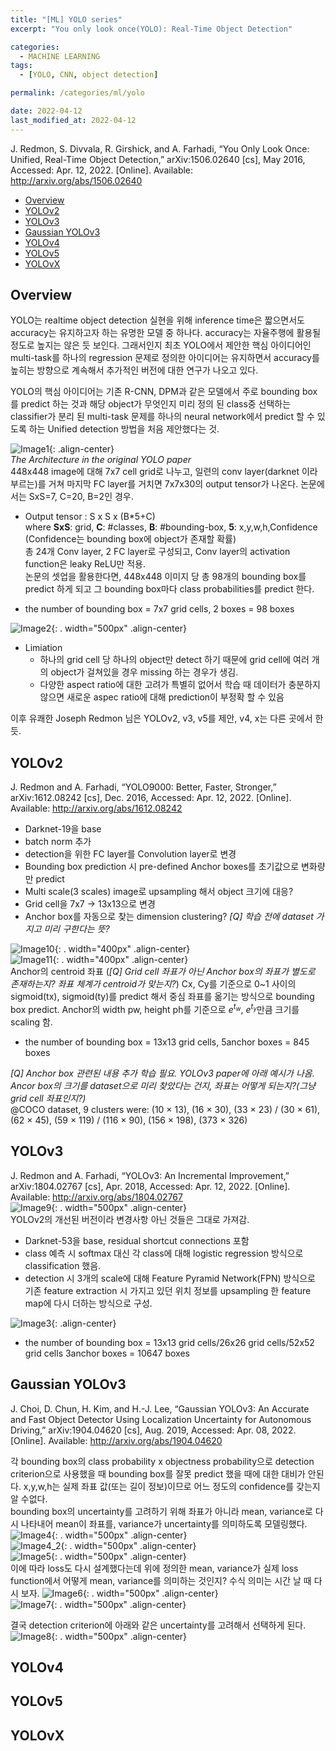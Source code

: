 ```yaml
---
title: "[ML] YOLO series"
excerpt: "You only look once(YOLO): Real-Time Object Detection"

categories:
  - MACHINE LEARNING
tags:
  - [YOLO, CNN, object detection]

permalink: /categories/ml/yolo

date: 2022-04-12
last_modified_at: 2022-04-12
---
```

J. Redmon, S. Divvala, R. Girshick, and A. Farhadi, “You Only Look Once: Unified, Real-Time Object Detection,” arXiv:1506.02640 [cs], May 2016, Accessed: Apr. 12, 2022. [Online]. Available: http://arxiv.org/abs/1506.02640

- [Overview](#overview)
- [YOLOv2](#yolov2)
- [YOLOv3](#yolov3)
- [Gaussian YOLOv3](#gaussian-yolov3)
- [YOLOv4](#yolov4)
- [YOLOv5](#yolov5)
- [YOLOvX](#yolovx)

## Overview
YOLO는 realtime object detection 실현을 위해 inference time은 짧으면서도 accuracy는 유지하고자 하는 유명한 모델 중 하나다. accuracy는 자율주행에 활용될 정도로 높지는 않은 듯 보인다. 그래서인지 최초 YOLO에서 제안한 핵심 아이디어인 multi-task를 하나의 regression 문제로 정의한 아이디어는 유지하면서 accuracy를 높히는 방향으로 계속해서 추가적인 버전에 대한 연구가 나오고 있다.

YOLO의 핵심 아이디어는 기존 R-CNN, DPM과 같은 모델에서 주로 bounding box를 predict 하는 것과 해당 object가 무엇인지 미리 정의 된 class중 선택하는 classifier가 분리 된 multi-task 문제를 하나의 neural network에서 predict 할 수 있도록 하는 Unified detection 방법을 처음 제안했다는 것.

![Image1](/assets/images/yolo/yolo-image-1.png){: .align-center}  
*The Architecture in the original YOLO paper*  
448x448 image에 대해 7x7 cell grid로 나누고, 일련의 conv layer(darknet 이라 부르는)를 거쳐 마지막 FC layer를 거치면 7x7x30의 output tensor가 나온다. 논문에서는 SxS=7, C=20, B=2인 경우.
- Output tensor : S x S x (B*5+C)  
where **SxS**: grid, **C**: #classes, **B**: #bounding-box, **5**: x,y,w,h,Confidence  
(Confidence는 bounding box에 object가 존재할 확률)  
총 24개 Conv layer, 2 FC layer로 구성되고, Conv layer의 activation function은 leaky ReLU만 적용.  
논문의 셋업을 활용한다면, 448x448 이미지 당 총 98개의 bounding box를 predict 하게 되고 그 bounding box마다 class probabilities를 predict 한다.

- the number of bounding box = 7x7 grid cells, 2 boxes = 98 boxes

![Image2](/assets/images/yolo/yolo-image-2.png){: . width="500px" .align-center}  

- Limiation
  * 하나의 grid cell 당 하나의 object만 detect 하기 때문에 grid cell에 여러 개의 object가 걸쳐있을 경우 missing 하는 경우가 생김.
  * 다양한 aspect ratio에 대한 고려가 특별히 없어서 학습 때 데이터가 충분하지 않으면 새로운 aspec ratio에 대해 prediction이 부정확 할 수 있음

이후 유쾌한 Joseph Redmon 님은 YOLOv2, v3, v5를 제안, v4, x는 다른 곳에서 한 듯.

## YOLOv2
J. Redmon and A. Farhadi, “YOLO9000: Better, Faster, Stronger,” arXiv:1612.08242 [cs], Dec. 2016, Accessed: Apr. 12, 2022. [Online]. Available: http://arxiv.org/abs/1612.08242  
- Darknet-19을 base
- batch norm 추가
- detection을 위한 FC layer를 Convolution layer로 변경
- Bounding box prediction 시 pre-defined Anchor boxes를 초기값으로 변화량만 predict
- Multi scale(3 scales) image로 upsampling 해서 object 크기에 대응?
- Grid cell을 7x7 -> 13x13으로 변경
- Anchor box를 자동으로 찾는 dimension clustering? _[Q] 학습 전에 dataset 가지고 미리 구한다는 뜻?_  

![Image10](/assets/images/yolo/yolo-image-10.png){: . width="400px" .align-center}  
![Image11](/assets/images/yolo/yolo-image-11.png){: . width="400px" .align-center}  
Anchor의 centroid 좌표 (_[Q] Grid cell 좌표가 아닌 Anchor box의 좌표가 별도로 존재하는지? 좌표 체계가 centroid가 맞는지?_) Cx, Cy를 기준으로 0~1 사이의 sigmoid(tx), sigmoid(ty)를 predict 해서 중심 좌표를 옮기는 방식으로 bounding box predict.
Anchor의 width pw, height ph를 기준으로 $e^{t_w}$, $e^{t_y}$만큼 크기를 scaling 함.

- the number of bounding box = 13x13 grid cells, 5anchor boxes = 845 boxes

_[Q] Anchor box 관련된 내용 추가 학습 필요. YOLOv3 paper에 아래 예시가 나옴. Ancor box의 크기를 dataset으로 미리 찾았다는 건지, 좌표는 어떻게 되는지?(그냥 grid cell 좌표인지?)_  
@COCO dataset, 9 clusters were:
(10 × 13), (16 × 30), (33 × 23) / (30 × 61), (62 × 45), (59 × 119) / (116 × 90), (156 × 198), (373 × 326)

## YOLOv3
J. Redmon and A. Farhadi, “YOLOv3: An Incremental Improvement,” arXiv:1804.02767 [cs], Apr. 2018, Accessed: Apr. 12, 2022. [Online]. Available: http://arxiv.org/abs/1804.02767  
![Image9](/assets/images/yolo/yolo-image-9.png){: . width="500px" .align-center}  
YOLOv2의 개선된 버전이라 변경사항 아닌 것들은 그대로 가져감. 
- Darknet-53을 base, residual shortcut connections 포함
- class 예측 시 softmax 대신 각 class에 대해 logistic regression 방식으로 classification 했음.
- detection 시 3개의 scale에 대해 Feature Pyramid Network(FPN) 방식으로 기존 feature extraction 시 가지고 있던 위치 정보를 upsampling 한 feature map에 다시 더하는 방식으로 구성.

![Image3](/assets/images/yolo/yolo-image-3.png){: .align-center}  

- the number of bounding box = 13x13 grid cells/26x26 grid cells/52x52 grid cells 3anchor boxes = 10647 boxes

## Gaussian YOLOv3
J. Choi, D. Chun, H. Kim, and H.-J. Lee, “Gaussian YOLOv3: An Accurate and Fast Object Detector Using Localization Uncertainty for Autonomous Driving,” arXiv:1904.04620 [cs], Aug. 2019, Accessed: Apr. 08, 2022. [Online]. Available: http://arxiv.org/abs/1904.04620  

각 bounding box의 class probability x objectness probability으로 detection criterion으로 사용했을 때 bounding box를 잘못 predict 했을 때에 대한 대비가 안된다. x,y,w,h는 실제 좌표 값(또는 길이 정보)이므로 어느 정도의 confidence를 갖는지 알 수없다.  
bounding box의 uncertainty를 고려하기 위해 좌표가 아니라 mean, variance로 다시 나타내어 mean이 좌표를, variance가 uncertainty를 의미하도록 모델링했다.  
![Image4](/assets/images/yolo/yolo-image-4.png){: . width="500px" .align-center}  
![Image4_2](/assets/images/yolo/yolo-image-4_2.png){: . width="500px" .align-center}  
![Image5](/assets/images/yolo/yolo-image-5.png){: . width="500px" .align-center}  
이에 따라 loss도 다시 설계했다는데 위에 정의한 mean, variance가 실제 loss function에서 어떻게 mean, variance를 의미하는 것인지? 수식 의미는 시간 날 때 다시 보자.
![Image6](/assets/images/yolo/yolo-image-6.png){: . width="500px" .align-center}  
![Image7](/assets/images/yolo/yolo-image-7.png){: . width="500px" .align-center}  

결국 detection criterion에 아래와 같은 uncertainty를 고려해서 선택하게 된다.
![Image8](/assets/images/yolo/yolo-image-8.png){: . width="500px" .align-center}  


## YOLOv4

## YOLOv5

## YOLOvX
